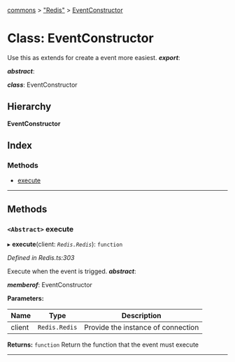 [commons](../README.md) > ["Redis"](../modules/_redis_.md) > [EventConstructor](../classes/_redis_.eventconstructor.md)

# Class: EventConstructor

Use this as extends for create a event more easiest.
*__export__*: 

*__abstract__*: 

*__class__*: EventConstructor

## Hierarchy

**EventConstructor**

## Index

### Methods

* [execute](_redis_.eventconstructor.md#execute)

---

## Methods

<a id="execute"></a>

### `<Abstract>` execute

▸ **execute**(client: *`Redis.Redis`*): `function`

*Defined in Redis.ts:303*

Execute when the event is trigged.
*__abstract__*: 

*__memberof__*: EventConstructor

**Parameters:**

| Name | Type | Description |
| ------ | ------ | ------ |
| client | `Redis.Redis` |  Provide the instance of connection |

**Returns:** `function`
Return the function that the event must execute

___

